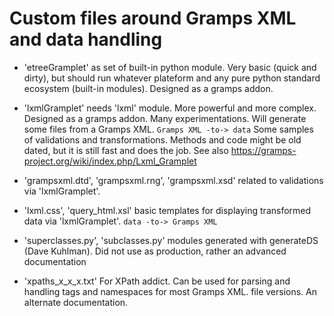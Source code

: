 # Custom files around Gramps XML and data handling

- 'etreeGramplet' as set of built-in python module.
Very basic (quick and dirty), but should run whatever plateform and any pure 
python standard ecosystem (built-in modules). Designed as a gramps addon.

- 'lxmlGramplet' needs 'lxml' module.
More powerful and more complex. Designed as a gramps addon.
Many experimentations. Will generate some files from a Gramps XML.
```Gramps XML -to-> data```
Some samples of validations and transformations.
Methods and code might be old dated, but it is still fast and does the job.
See also https://gramps-project.org/wiki/index.php/Lxml_Gramplet

- 'grampsxml.dtd', 'grampsxml.rng', 'grampsxml.xsd'
related to validations via 'lxmlGramplet'.

- 'lxml.css', 'query_html.xsl'
basic templates for displaying transformed data via 'lxmlGramplet'.
 ```data -to-> Gramps XML```

- 'superclasses.py', 'subclasses.py'
modules generated with generateDS (Dave Kuhlman).
Did not use as production, rather an advanced documentation

- 'xpaths_x_x_x.txt'
For XPath addict.
Can be used for parsing and handling tags and namespaces for most Gramps XML. 
file versions. An alternate documentation.
